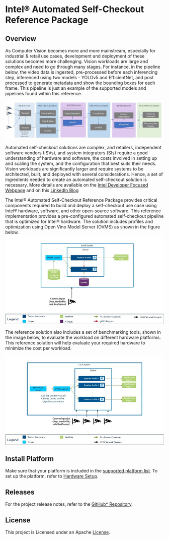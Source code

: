 # Intel® Automated Self-Checkout Reference Package

## Overview

As Computer Vision becomes more and more mainstream, especially for industrial & retail use cases, development and deployment of these solutions becomes more challenging. Vision workloads are large and complex and need to go through many stages. For instance, in the pipeline below, the video data is ingested, pre-processed before each inferencing step, inferenced using two models - YOLOv5 and EfficientNet, and post processed to generate metadata and show the bounding boxes for each frame. This pipeline is just an example of the supported models and pipelines found within this reference.

[![Vision Data Flow](./images/vision-data-flow.jpg)](./images/vision-data-flow.jpg)

Automated self-checkout solutions are complex, and retailers, independent software vendors (ISVs), and system integrators (SIs) require a good understanding of hardware and software, the costs involved in setting up and scaling the system, and the configuration that best suits their needs. Vision workloads are significantly larger and require systems to be architected, built, and deployed with several considerations. Hence, a set of ingredients needed to create an automated self-checkout solution is necessary. More details are available on the [Intel Developer Focused Webpage](https://www.intel.com/content/www/us/en/developer/articles/reference-implementation/automated-self-checkout.html) and on this [LinkedIn Blog](https://www.linkedin.com/pulse/retail-innovation-unlocked-open-source-vision-enabled-mohideen/)

The Intel® Automated Self-Checkout Reference Package provides critical components required to build and deploy a self-checkout use case using Intel® hardware, software, and other open-source software. This reference implementation provides a pre-configured automated self-checkout pipeline that is optimized for Intel® hardware. The solution includes profiles and optimization using Open Vino Model Server (OVMS) as shown in the figure below.
[![Automated Self Checkout Diagram](./images/automated-checkout-ovms.jpg)](./images/automated-checkout-ovms.jpg)

The reference solution also includes a set of benchmarking tools, shown in the image below, to evaluate the workload on different hardware platforms. This reference solution will help evaluate your required hardware to minimize the cost per workload.

[![Automated Self Checkout Diagram](./images/automated-checkout-1.0.jpg)](./images/automated-checkout-1.0.jpg)

## Install Platform

Make sure that your platform is included in the [supported platform list](./platforms.md). To set up the platform, refer to [Hardware Setup](./hardwaresetup.md).

## Releases

For the project release notes, refer to the [GitHub* Repository](https://github.com/intel-retail/Automated-self-checkout/releases).

## License
This project is Licensed under an Apache [License](./LICENSE.md).